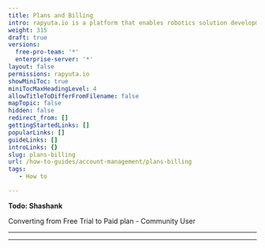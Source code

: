 ```yaml
---
title: Plans and Billing
intro: rapyuta.io is a platform that enables robotics solution development by providing the necessary software infrastructure and facilitating the interaction between multiple stakeholders who contribute to the solution development.
weight: 315
draft: true
versions:
  free-pro-team: '*'
  enterprise-server: '*'
layout: false
permissions: rapyuta.io
showMiniToc: true
miniTocMaxHeadingLevel: 4
allowTitleToDifferFromFilename: false
mapTopic: false
hidden: false
redirect_from: []
gettingStartedLinks: []
popularLinks: []
guideLinks: []
introLinks: {}
slug: plans-billing
url: /how-to-guides/account-management/plans-billing
tags:
   - How to

---
```

**Todo: Shashank**

Converting from Free Trial to Paid plan - Community User





---





---

